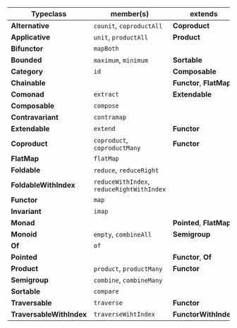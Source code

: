| Typeclass                | member(s)                                 | extends                  |
| ------------------------ | ----------------------------------------- | ------------------------ |
| **Alternative**          | `counit`, `coproductAll`                  | **Coproduct**            |
| **Applicative**          | `unit`, `productAll`                      | **Product**              |
| **Bifunctor**            | `mapBoth`                                 |                          |
| **Bounded**              | `maximum`, `minimum`                      | **Sortable**             |
| **Category**             | `id`                                      | **Composable**           |
| **Chainable**            |                                           | **Functor**, **FlatMap** |
| **Comonad**              | `extract`                                 | **Extendable**           |
| **Composable**           | `compose`                                 |                          |
| **Contravariant**        | `contramap`                               |                          |
| **Extendable**           | `extend`                                  | **Functor**              |
| **Coproduct**            | `coproduct`, `coproductMany`              | **Functor**              |
| **FlatMap**              | `flatMap`                                 |                          |
| **Foldable**             | `reduce`, `reduceRight`                   |                          |
| **FoldableWithIndex**    | `reduceWithIndex`, `reduceRightWithIndex` |                          |
| **Functor**              | `map`                                     |                          |
| **Invariant**            | `imap`                                    |                          |
| **Monad**                |                                           | **Pointed**, **FlatMap** |
| **Monoid**               | `empty`, `combineAll`                     | **Semigroup**            |
| **Of**                   | `of`                                      |                          |
| **Pointed**              |                                           | **Functor**, **Of**      |
| **Product**              | `product`, `productMany`                  | **Functor**              |
| **Semigroup**            | `combine`, `combineMany`                  |                          |
| **Sortable**             | `compare`                                 |                          |
| **Traversable**          | `traverse`                                | **Functor**              |
| **TraversableWithIndex** | `traverseWihtIndex`                       | **FunctorWithIndex**     |
